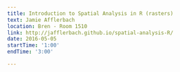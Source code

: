 ```yaml
---
title: Introduction to Spatial Analysis in R (rasters)
text: Jamie Afflerbach
location: Bren - Room 1510
link: http://jafflerbach.github.io/spatial-analysis-R/
date: 2016-05-05
startTime: '1:00'
endTime: '3:00'

---
```

